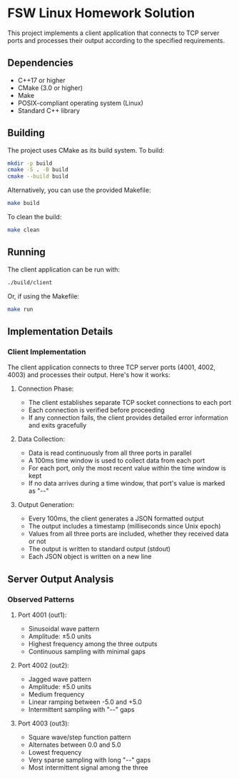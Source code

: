 # FSW Linux Homework Solution

This project implements a client application that connects to TCP server ports and processes their output according to the specified requirements.

## Dependencies

- C++17 or higher
- CMake (3.0 or higher)
- Make
- POSIX-compliant operating system (Linux)
- Standard C++ library

## Building

The project uses CMake as its build system. To build:

```bash
mkdir -p build
cmake -S . -B build
cmake --build build
```

Alternatively, you can use the provided Makefile:

```bash
make build
```

To clean the build:

```bash
make clean
```

## Running

The client application can be run with:

```bash
./build/client
```

Or, if using the Makefile:

```bash
make run
```

## Implementation Details

### Client Implementation

The client application connects to three TCP server ports (4001, 4002, 4003) and processes their output. Here's how it works:

1. Connection Phase:
   - The client establishes separate TCP socket connections to each port
   - Each connection is verified before proceeding
   - If any connection fails, the client provides detailed error information and exits gracefully

2. Data Collection:
   - Data is read continuously from all three ports in parallel
   - A 100ms time window is used to collect data from each port
   - For each port, only the most recent value within the time window is kept
   - If no data arrives during a time window, that port's value is marked as "--"

3. Output Generation:
   - Every 100ms, the client generates a JSON formatted output
   - The output includes a timestamp (milliseconds since Unix epoch)
   - Values from all three ports are included, whether they received data or not
   - The output is written to standard output (stdout)
   - Each JSON object is written on a new line

## Server Output Analysis

### Observed Patterns

1. Port 4001 (out1):
   - Sinusoidal wave pattern
   - Amplitude: ±5.0 units
   - Highest frequency among the three outputs
   - Continuous sampling with minimal gaps

2. Port 4002 (out2):
   - Jagged wave pattern
   - Amplitude: ±5.0 units
   - Medium frequency
   - Linear ramping between -5.0 and +5.0
   - Intermittent sampling with "--" gaps

3. Port 4003 (out3):
   - Square wave/step function pattern
   - Alternates between 0.0 and 5.0
   - Lowest frequency
   - Very sparse sampling with long "--" gaps
   - Most intermittent signal among the three
